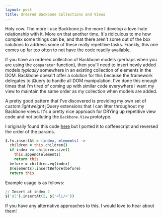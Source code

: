 ```yaml
---
layout: post
title: Ordered Backbone Collections and Views
---
```


Holy cow.  The more I use Backbone.js the more I develop a love-hate
relationship with it.  More on that another time.  It's ridiculous to me how
complex some things can be, and that there aren't some out of the box solutions
to address some of these really repetitive tasks.  Frankly, this one comes
up far too often to not have the code readily available.

If you have an ordered collection of Backbone models (perhaps when you are using the
`comparator` function), then you'll need to insert newly added models *typically*
somewhere in an existing collection of elements in the DOM.  Backbone doesn't
offer a solution for this because the framework delegates to jQuery to handle
all DOM manipulation.  I've done this enough times that I'm tired of coming up
with similar code everywhere I want my view to maintain the same order as my
collection when models are added.

A pretty good pattern that I've discovered is providing my own set of custom
*lightweight* jQuery extensions that I can litter throughout my Backbone views.
It's a pretty nice approach for DRYing up repetitive view code and not
polluting the `Backbone.View` prototype.

I originally found this code [here](http://upshots.org/javascript/jquery-insert-element-at-index)
but I ported it to coffeescript and reversed the order of the params.

```coffee
$.fn.insertAt = (index, elements) ->
  children = this.children()
  if index >= children.size()
    this.append(elements)
    return this
  before = children.eq(index)
  $(elements).insertBefore(before)
  return this
```

Example usage is as follows:

```coffeescript
// Insert at index 2
$('ul').insertAt(2, $('<li/>'))
```

If you have any alternative approaches to this, I would love to hear about them!

